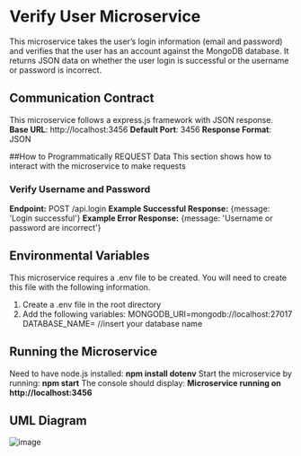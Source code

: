 # Verify User Microservice
This microservice takes the user’s login information (email and password) and verifies that the user has an account against the MongoDB database. 
It returns JSON data on whether the user login is successful or the username or password is incorrect.

## Communication Contract
This microservice follows a express.js framework with JSON response.
**Base URL**: http://localhost:3456
**Default Port**: 3456
**Response Format**: JSON 

##How to Programmatically REQUEST Data
This section shows how to interact with the microservice to make requests

### Verify Username and Password
**Endpoint:** POST /api.login
**Example Successful Response:**
{message: 'Login successful'}
**Example Error Response:**
{message: 'Username or password are incorrect'}

## Environmental Variables
This microservice requires a .env file to be created. You will need to create this file with the following information. 
1. Create a .env file in the root directory
2. Add the following variables:
    MONGODB_URI=mongodb://localhost:27017
    DATABASE_NAME= //insert your database name
   
## Running the Microservice 
Need to have node.js installed: **npm install dotenv**
Start the microservice by running: **npm start**
The console should display: **Microservice running on http://localhost:3456**

## UML Diagram
![image](https://github.com/user-attachments/assets/0800c9f7-f239-49c6-bd30-232d0409cde6)
